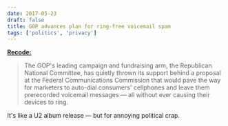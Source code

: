 ```yaml
---
date: 2017-05-23
draft: false
title: GOP advances plan for ring-free voicemail spam
tags: ['politics', 'privacy']
---
```


**[Recode:](https://www.recode.net/2017/5/23/15681158/political-campaign-robocall-ringless-voicemail-without-ringing-cellphone-republican)**

> The GOP's leading campaign and fundraising arm, the Republican National Committee, has quietly thrown its support behind a proposal at the Federal Communications Commission that would pave the way for marketers to auto-dial consumers' cellphones and leave them prerecorded voicemail messages — all without ever causing their devices to ring.<!-- excerpt -->

It's like a U2 album release — but for annoying political crap.
